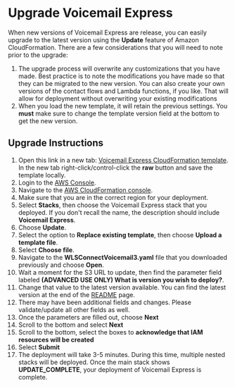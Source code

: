 # Upgrade Voicemail Express
When new versions of Voicemail Express are release, you can easily upgrade to the latest version using the **Update** feature of Amazon CloudFormation. There are a few considerations that you will need to note prior to the upgrade:

1.  The upgrade process will overwrite any customizations that you have made. Best practice is to note the modifications you have made so that they can be migrated to the new version. You can also create your own versions of the contact flows and Lambda functions, if you like. That will allow for deployment without overwriting your existing modifications
1.  When you load the new template, it will retain the previous settings. You **must** make sure to change the template version field at the bottom to get the new version.

## Upgrade Instructions
1.  Open this link in a new tab: [Voicemail Express CloudFormation template](../CloudFormation/WLSConnectVoicemail3.yaml). In the new tab right-click/control-click the **raw** button and save the template locally.
1.  Login to the [AWS Console](https://console.aws.amazon.com).
1.  Navigate to the [AWS CloudFormation console](https://console.aws.amazon.com/cloudformation/home).
1.  Make sure that you are in the correct region for your deployment.
1.  Select **Stacks**, then choose the Voicemail Express stack that you deployed. If you don't recall the name, the description should include **Voicemail Express**.
1.  Choose **Update**.
1.  Select the option to **Replace existing template**, then choose **Upload a template file**.
1.  Select **Choose file**.
1.  Navigate to the **WLSConnectVoicemail3.yaml** file that you downloaded previously and choose **Open**.
1.  Wait a moment for the S3 URL to update, then find the parameter field labeled **(ADVANCED USE ONLY) What is version you wish to deploy?**.
1.  Change that value to the latest version available. You can find the latest version at the end of the [README](https://github.com/amazon-connect/voicemail-express-amazon-connect) page.
1.  There may have been additional fields and changes. Please validate/update all other fields as well.
1.  Once the parameters are filled out, choose **Next**
1. 	Scroll to the bottom and select **Next**
1. 	Scroll to the bottom, select the boxes to **acknowledge that IAM resources will be created**
1.  Select **Submit**
1.  The deployment will take 3-5 minutes. During this time, multiple nested stacks will be deployed. Once the main stack shows **UPDATE_COMPLETE**, your deployment of Voicemail Express is complete.